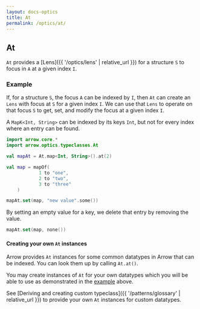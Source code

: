 ```yaml
---
layout: docs-optics
title: At
permalink: /optics/at/
---
```


## At

`At` provides a [Lens]({{ '/optics/lens' | relative_url }}) for a structure `S` to focus in `A` at a given index `I`.

### Example

If, for a structure `S`, the focus `A` can be indexed by `I`, then `At` can create an `Lens` with focus at `S` for a given index `I`.
We can use that `Lens` to operate on that focus `S` to get, set, and modify the focus at a given index `I`.

A `MapK<Int, String>` can be indexed by its keys `Int`, but not for every index where an entry can be found.

```kotlin
import arrow.core.*
import arrow.optics.typeclasses.At

val mapAt = At.map<Int, String>().at(2)

val map = mapOf(
            1 to "one",
            2 to "two",
            3 to "three"
    )

mapAt.set(map, "new value".some())
```

By setting an empty value for a key, we delete that entry by removing the value.

```kotlin
mapAt.set(map, none())
```

#### Creating your own `At` instances

Arrow provides `At` instances for some common datatypes in Arrow that can be indexed. You can look them up by calling `At.at()`.

You may create instances of `At` for your own datatypes which you will be able to use as demonstrated in the [example](#example) above.

See [Deriving and creating custom typeclass]({{ '/patterns/glossary' | relative_url }}) to provide your own `At` instances for custom datatypes.
